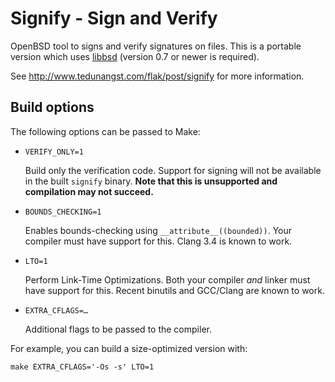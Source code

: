 # Signify - Sign and Verify

OpenBSD tool to signs and verify signatures on files. This is a portable
version which uses [libbsd](http://libbsd.freedesktop.org/wiki/) (version
0.7 or newer is required).

See http://www.tedunangst.com/flak/post/signify for more information.

## Build options

The following options can be passed to Make:

* `VERIFY_ONLY=1`

    Build only the verification code. Support for signing will not
    be available in the built `signify` binary. **Note that this is
    unsupported and compilation may not succeed.**

* `BOUNDS_CHECKING=1`

    Enables bounds-checking using `__attribute__((bounded))`. Your
    compiler must have support for this. Clang 3.4 is known to work.

* `LTO=1`

    Perform Link-Time Optimizations. Both your compiler *and* linker
    must have support for this. Recent binutils and GCC/Clang are
    known to work.

* `EXTRA_CFLAGS=…`

    Additional flags to be passed to the compiler.

For example, you can build a size-optimized version with:

    make EXTRA_CFLAGS='-Os -s' LTO=1
